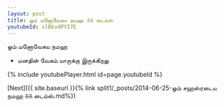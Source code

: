 ```yaml
---
layout: post
title: ஓம் மனோவேகய நமஹ ௧௧ டைம்ஸ்
youtubeId: xlBkv4PYI7E
---
```

 
 
 ஓம் மனோவேகய நமஹ  
 
 -  மனதின் வேகம் யாருக்கு இருக்கிறது 
 
  
 
  
 
 
 
 
 
 


{% include youtubePlayer.html id=page.youtubeId %}
 
[Next]({{ site.baseurl }}{% link  split1/_posts/2014-06-25-ஓம் சஹஸ்ரடைய நமஹ ௧௧ டைம்ஸ்.md%})
 
